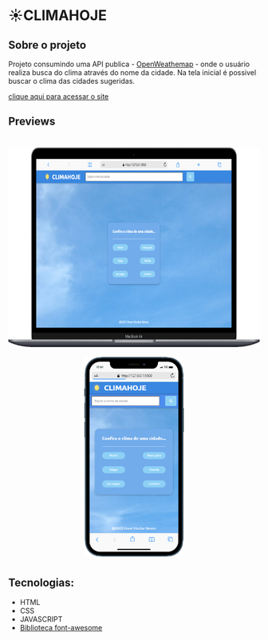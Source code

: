 # ☀️CLIMAHOJE

## Sobre o projeto

Projeto consumindo uma API publica - [OpenWeathemap](https://openweathermap.org) - onde o usuário realiza busca do clima através do nome da cidade. Na tela inicial é possivel buscar o clima das cidades sugeridas.

[clique aqui para acessar o site](https://vicctorneve.github.io/climaAPI/)

## Previews

<div style="display: flex; margin: 40px 0px; gap: 20px; flex-wrap: wrap; justify-content: center;">
   <img style="width:600px; height: 400px" src="./assets/img/readme/preview-desktop.png">
   <img style="width:200px; height: 400px" src="./assets/img/readme/preview-mobile.png">
</div>

## Tecnologias:

- HTML
- CSS
- JAVASCRIPT
- [Biblioteca font-awesome](https://cdnjs.com/libraries/font-awesome)


